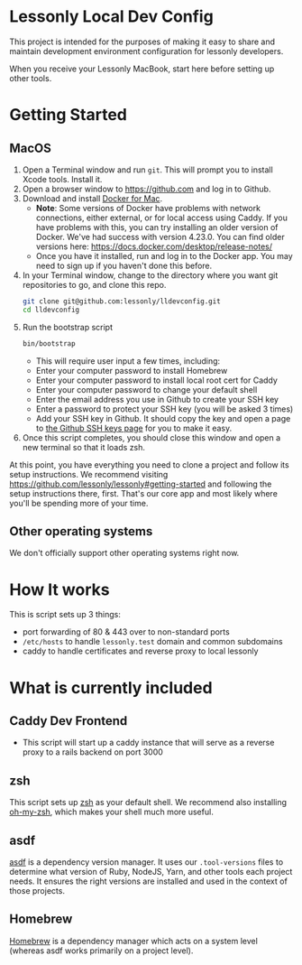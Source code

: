 # Lessonly Local Dev Config

This project is intended for the purposes of making it easy to share and maintain development environment configuration for lessonly developers.

When you receive your Lessonly MacBook, start here before setting up other tools.

# Getting Started

## MacOS

1. Open a Terminal window and run `git`. This will prompt you to install Xcode tools. Install it.
2. Open a browser window to https://github.com and log in to Github.
3. Download and install [Docker for Mac](https://docs.docker.com/docker-for-mac/install/).
   - **Note**: Some versions of Docker have problems with network connections, either external, or for local access using Caddy.
     If you have problems with this, you can try installing an older version of Docker. We've had success with version 4.23.0.
     You can find older versions here: https://docs.docker.com/desktop/release-notes/
   - Once you have it installed, run and log in to the Docker app. You may need to sign up if you haven't done this before.
4. In your Terminal window, change to the directory where you want git repositories to go, and clone this repo.
   ```sh
   git clone git@github.com:lessonly/lldevconfig.git
   cd lldevconfig
   ```
5. Run the bootstrap script
   ```sh
   bin/bootstrap
   ```
   - This will require user input a few times, including:
   - Enter your computer password to install Homebrew
   - Enter your computer password to install local root cert for Caddy
   - Enter your computer password to change your default shell
   - Enter the email address you use in Github to create your SSH key
   - Enter a password to protect your SSH key (you will be asked 3 times)
   - Add your SSH key in Github. It should copy the key and open a page to [the Github SSH keys page](https://github.com/settings/keys) for you to make it easy.
6. Once this script completes, you should close this window and open a new terminal so that it loads zsh.

At this point, you have everything you need to clone a project and follow its setup instructions. We recommend visiting https://github.com/lessonly/lessonly#getting-started and following the setup instructions there, first. That's our core app and most likely where you'll be spending more of your time.

## Other operating systems

We don't officially support other operating systems right now.

# How It works

This is script sets up 3 things:

- port forwarding of 80 & 443 over to non-standard ports
- `/etc/hosts` to handle `lessonly.test` domain and common subdomains
- caddy to handle certificates and reverse proxy to local lessonly

# What is currently included

## Caddy Dev Frontend

- This script will start up a caddy instance that will serve as a reverse proxy to a rails backend on port 3000

## zsh

This script sets up [zsh](http://zsh.sourceforge.net/) as your default shell. We recommend also installing [oh-my-zsh](https://ohmyz.sh/), which makes your shell much more useful.

## asdf

[asdf](https://asdf-vm.com) is a dependency version manager. It uses our `.tool-versions` files to determine what version of Ruby, NodeJS, Yarn, and other tools each project needs. It ensures the right versions are installed and used in the context of those projects.

## Homebrew

[Homebrew](https://brew.sh/) is a dependency manager which acts on a system level (whereas asdf works primarily on a project level).
